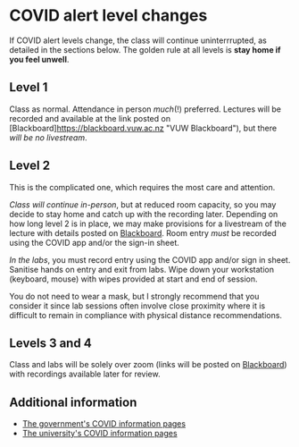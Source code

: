 # COVID alert level changes
If COVID alert levels change, the class will continue uninterrrupted, as detailed in the sections below. The golden rule at all levels is **stay home if you feel unwell**.

## Level 1
Class as normal. Attendance in person _much_(!) preferred. Lectures will be recorded and available at the link posted on [Blackboard]https://blackboard.vuw.ac.nz "VUW Blackboard"), but there *will be no livestream*.

## Level 2
This is the complicated one, which requires the most care and attention.

*Class will continue in-person*, but at reduced room capacity, so you may decide to stay home and catch up with the recording later. Depending on how long level 2 is in place, we may make provisions for a livestream of the lecture with details posted on [Blackboard](https://blackboard.vuw.ac.nz "VUW Blackboard"). Room entry *must* be recorded using the COVID app and/or the sign-in sheet.

*In the labs*, you must record entry using the COVID app and/or sign in sheet. Sanitise hands on entry and exit from labs. Wipe down your workstation (keyboard, mouse) with wipes provided at start and end of session.

You do not need to wear a mask, but I strongly recommend that you consider it since lab sessions often involve close proximity where it is difficult to remain in compliance with physical distance recommendations.

## Levels 3 and 4
Class and labs will be solely over zoom (links will be posted on [Blackboard](https://blackboard.vuw.ac.nz "VUW Blackboard")) with recordings available later for review.

## Additional information
+ [The government's COVID information pages](https://covid19.govt.nz/ "NZ government's COVID information pages")
+ [The university's COVID information pages](https://www.wgtn.ac.nz/covid-19 "Vic's COVID information pages")

